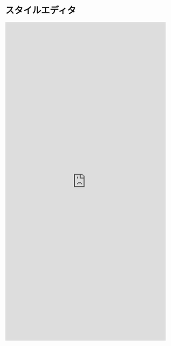 # スタイルエディタ

<iframe src="https://akicho8.github.io/shogi-player/style-editor" frameborder="0" width="100%" height="1000" />

[単体で開く](https://akicho8.github.io/shogi-player/style-editor)

## ギャラリー

![](/examples/style_editor_images/1.png)
![](/examples/style_editor_images/2.png)
![](/examples/style_editor_images/3.png)
![](/examples/style_editor_images/4.png)
